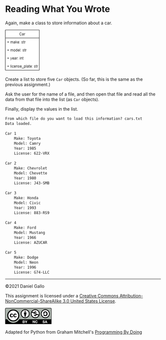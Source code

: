 # Reading What You Wrote


Again, make a class to store information about a car.

![Car UML](examples/uml-car.png)

Create a list to store five `Car` objects. (So far, this is the same as the previous assignment.)


Ask the user for the name of a file, and then open that file and read all the data from that file into the list (as `Car` objects).

Finally, display the values in the list.


```
From which file do you want to load this information? cars.txt
Data loaded.

Car 1
	Make: Toyota
	Model: Camry
	Year: 1985
	License: 622-VRX

Car 2
	Make: Chevrolet
	Model: Chevette
	Year: 1980
	License: J43-SMB

Car 3
	Make: Honda
	Model: Civic
	Year: 1993
	License: 883-RS9

Car 4
	Make: Ford
	Model: Mustang
	Year: 1966
	License: AZUCAR

Car 5
	Make: Dodge
	Model: Neon
	Year: 1996
	License: G74-LLC

```

---


©2021 Daniel Gallo


This assignment is licensed under a
[Creative Commons Attribution-NonCommercial-ShareAlike 3.0 United States License](https://creativecommons.org/licenses/by-nc-sa/3.0/us/deed.en_US).  

![Creative Commons License](images/by-nc-sa.png)

Adapted for Python from Graham Mitchell's [Programming By Doing](https://programmingbydoing.com/)